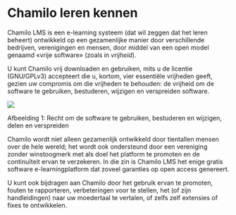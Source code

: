 # Chamilo leren kennen

Chamilo LMS is een e-learning systeem \(dat wil zeggen dat het leren beheert\) ontwikkeld op een gezamenlijke manier door verschillende bedrijven, verenigingen en mensen, door middel van een open model genaamd «vrije software» \(zoals in _vrijheid_\).

U kunt Chamilo vrij downloaden en gebruiken, mits u de licentie \(GNU/GPLv3\) accepteert die u, kortom, vier essentiële vrijheden geeft, gezien uw compromis om die vrijheden te behouden: de vrijheid om de software te gebruiken, bestuderen, wijzigen en verspreiden software.

![](../../.gitbook/assets/images268.png)

Afbeelding 1: Recht om de software te gebruiken, bestuderen en wijzigen, delen en verspreiden

Chamilo wordt niet alleen gezamenlijk ontwikkeld door tientallen mensen over de hele wereld; het wordt ook ondersteund door een vereniging zonder winstoogmerk met als doel het platform te promoten en de continuïteit ervan te verzekeren. In die zin is Chamilo LMS het enige gratis software e-learningplatform dat zoveel garanties op open access genereert.

U kunt ook bijdragen aan Chamilo door het gebruik ervan te promoten, fouten te rapporteren, verbeteringen voor te stellen, het \(of zijn handleidingen\) naar uw moedertaal te vertalen, of zelfs zelf extensies of fixes te ontwikkelen.
